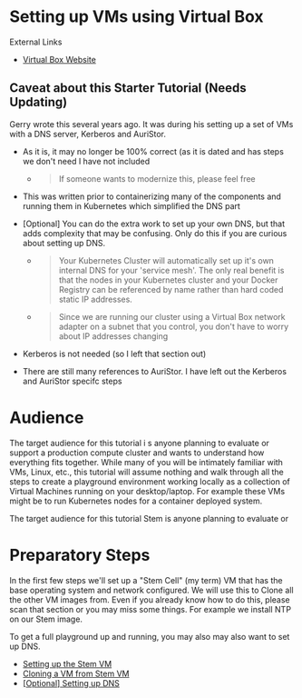 # Setting up VMs using Virtual Box 

External Links
* [Virtual Box Website](https://www.virtualbox.org/)


## Caveat  about this Starter Tutorial (Needs Updating)

Gerry wrote this several years ago. It was during his setting up a set of VMs with a DNS server, Kerberos and AuriStor.  


* As it is, it may no longer be 100% correct (as it is dated and has steps we don't need I have not included

    * >  If someone wants to modernize this, please feel free

* This was written prior to containerizing many of the components and running them in Kubernetes which simplified the DNS part

* [Optional] You can do the extra work to set up your own DNS, but that adds complexity that may be confusing. Only do this if you are curious about setting up DNS.
    * >Your Kubernetes Cluster will automatically set up it's own internal DNS for your 'service mesh'.  The only real benefit is that the nodes in your Kubernetes cluster and your Docker Registry can be referenced by name rather than hard coded static IP addresses.
    * > Since we are running our cluster using a Virtual Box network adapter on a subnet that you control, you don't have to worry about IP addresses changing

* Kerberos is not needed (so I left that section out)

* There are still many references to AuriStor.  I have left out the Kerberos and AuriStor specifc steps

# Audience

The target audience for this tutorial i s anyone planning to evaluate or support a production compute cluster and wants to understand how everything fits together. While many of you will be intimately familiar with VMs, Linux, etc.,  this tutorial will assume nothing and walk through all the steps to create a  playground environment working locally as a collection of Virtual Machines running on your desktop/laptop.  For example these VMs might be to run Kubernetes nodes for a container deployed system.


The target audience for this tutorial Stem is anyone planning to evaluate or 

# Preparatory Steps

In the first few steps we'll set up a "Stem Cell" (my term) VM that has the base operating system and network configured.   We will use this to Clone all the other VM images from.  Even if you already know how to do this, please scan that section or you may miss some things.  For example we install NTP on our Stem image.

To get a full playground up and running, you may also may also want to set up DNS.


* [Setting up the Stem VM](stemVM.md)
* [Cloning a VM from Stem VM](cloningStemVM.md)
* [[Optional] Setting up DNS](../../dns/README.md)
